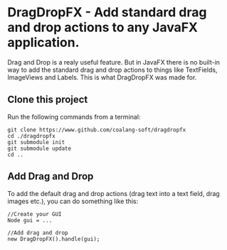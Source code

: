 # DragDropFX - Add standard drag and drop actions to any JavaFX application.
Drag and Drop is a realy useful feature. But in JavaFX there is no built-in way to add the standard drag and drop actions to things like
TextFields, ImageViews and Labels. This is what DragDropFX was made for.

## Clone this project
Run the following commands from a terminal:
```
git clone https://www.github.com/coalang-soft/dragdropfx
cd ./dragdropfx
git submodule init
git submodule update
cd ..
```

## Add Drag and Drop
To add the default drag and drop actions (drag text into a text field, drag images etc.), you can do something like this:
```
//Create your GUI
Node gui = ...

//Add drag and drop
new DragDropFX().handle(gui);
```